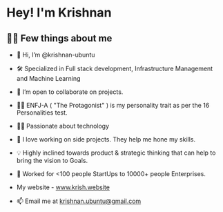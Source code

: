 # Hey! I'm Krishnan

## 💁‍♂️ Few things about me 

- 👋 Hi, I’m @krishnan-ubuntu

- 🛠 Specialized in Full stack development, Infrastructure Management and Machine Learning

- 💞️ I’m open to collaborate on projects. 

- 👨🏻 ENFJ-A ( "The Protagonist" ) is my personality trait as per the 16 Personalities test.

- 👨‍💻 Passionate about technology

- 🔭 I love working on side projects. They help me hone my skills.

- 💡 Highly inclined towards product & strategic thinking that can help to bring the vision to Goals.

- 🧢 Worked for <100 people StartUps to 10000+ people Enterprises.

- My website - www.krish.website

- 📫 Email me at krishnan.ubuntu@gmail.com


<!---
krishnan-ubuntu/krishnan-ubuntu is a ✨ special ✨ repository because its `README.md` (this file) appears on your GitHub profile.
You can click the Preview link to take a look at your changes.
--->
